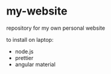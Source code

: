 # my-website
 repository for my own personal website

to install on laptop: 
- node.js
- prettier
- angular material